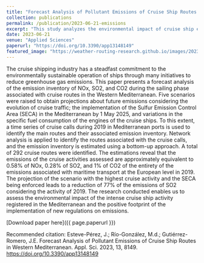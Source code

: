```yaml
---
title: "Forecast Analysis of Pollutant Emissions of Cruise Ship Routes in Western Mediterranean "
collection: publications
permalink: /publication/2023-06-21-emissions
excerpt: "This study analyzes the environmental impact of cruise ship emissions in the Western Mediterranean, highlighting a significant reduction in SO2 emissions with new regulations by 2025."
date: 2023-06-21
venue: "Applied Sciences"
paperurl: "https://doi.org/10.3390/app13148149"
featured_image: "https://weather-routing-research.github.io/images/2023-06-21-emissions.png"
---
```

The cruise shipping industry has a steadfast commitment to the environmentally sustainable operation of ships through many initiatives to reduce greenhouse gas emissions. This paper presents a forecast analysis of the emission inventory of NOx, SO2, and CO2 during the sailing phase associated with cruise routes in the Western Mediterranean. Five scenarios were raised to obtain projections about future emissions considering the evolution of cruise traffic; the implementation of the Sulfur Emission Control Area (SECA) in the Mediterranean by 1 May 2025, and variations in the specific fuel consumption of the engines of the cruise ships. To this extent, a time series of cruise calls during 2019 in Mediterranean ports is used to identify the main routes and their associated emission inventory. Network analysis is applied to identify the routes associated with the cruise calls, and the emission inventory is estimated using a bottom-up approach. A total of 292 cruise routes were identified. The estimations reveal that the emissions of the cruise activities assessed are approximately equivalent to 0.58% of NOx, 0.28% of SO2, and 1% of CO2 of the entirety of the emissions associated with maritime transport at the European level in 2019. The projection of the scenario with the highest cruise activity and the SECA being enforced leads to a reduction of 77% of the emissions of SO2 considering the activity of 2019. The research conducted enables us to assess the environmental impact of the intense cruise ship activity registered in the Mediterranean and the positive footprint of the implementation of new regulations on emissions.

[Download paper here]({{ page.paperurl }})

Recommended citation: Esteve-Pérez, J.; Río-González, M.d.; Gutiérrez-Romero, J.E. Forecast Analysis of Pollutant Emissions of Cruise Ship Routes in Western Mediterranean. Appl. Sci. 2023, 13, 8149. https://doi.org/10.3390/app13148149
